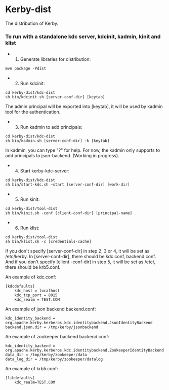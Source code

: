 Kerby-dist
============

The distribution of Kerby.

### To run with a standalone kdc server, kdcinit, kadmin, kinit and klist

* 1. Generate libraries for distribution:
```
mvn package -Pdist
```

* 2. Run kdcinit:
```
cd kerby-dist/kdc-dist
sh bin/kdcinit.sh [server-conf-dir] [keytab]
```
The admin principal will be exported into [keytab], it will be used by kadmin tool for the authentication. 

* 3. Run kadmin to add principals:
```
cd kerby-dist/kdc-dist
sh bin/kadmin.sh [server-conf-dir] -k [keytab]
```

  In kadmin, you can type "?" for help. For now, the kadmin only supports to add principals to json-backend. (Working in progress).

* 4. Start kerby-kdc-server:
```
cd kerby-dist/kdc-dist
sh bin/start-kdc.sh –start [server-conf-dir] [work-dir]
```

* 5. Run kinit:
```
cd kerby-dist/tool-dist
sh bin/kinit.sh -conf [client-conf-dir] [principal-name]
```

* 6. Run klist:
```
cd kerby-dist/tool-dist
sh bin/klist.sh -c [credentials-cache]
```

  If you don't specify [server-conf-dir] in step 2, 3 or 4, it will be set as /etc/kerby. In [server-conf-dir], there should be kdc.conf, backend.conf. 
  And if you don't specify [client -conf-dir] in step 5, it will be set as /etc/, there should be krb5.conf.

An example of kdc.conf:
```
[kdcdefaults]
    kdc_host = localhost
    kdc_tcp_port = 8015
    kdc_realm = TEST.COM
```
An example of json backend backend.conf:
```
kdc_identity_backend = org.apache.kerby.kerberos.kdc.identitybackend.JsonIdentityBackend
backend.json.dir = /tmp/kerby/jsonbackend
```
An example of zookeeper backend backend.conf:
```
kdc_identity_backend = org.apache.kerby.kerberos.kdc.identitybackend.ZookeeperIdentityBackend
data_dir = /tmp/kerby/zookeeper/data
data_log_dir = /tmp/kerby/zookeeper/datalog
```
An example of krb5.conf:
```
[libdefaults]
    kdc_realm=TEST.COM
```

